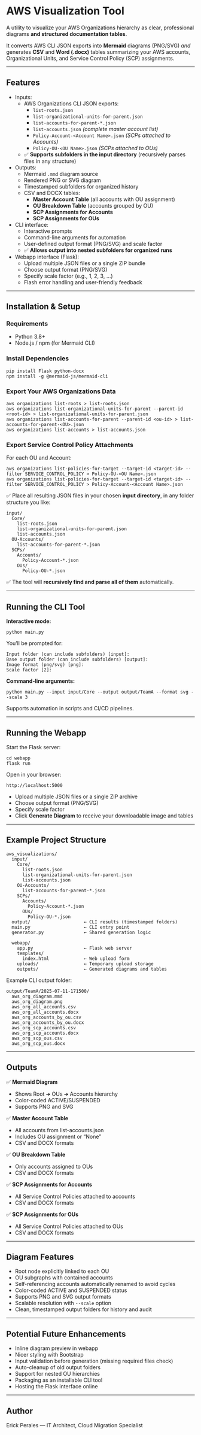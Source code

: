 # AWS Visualization Tool

A utility to visualize your AWS Organizations hierarchy as clear, professional diagrams **and structured documentation tables**.  

It converts AWS CLI JSON exports into **Mermaid** diagrams (PNG/SVG) *and* generates **CSV** and **Word (.docx)** tables summarizing your AWS accounts, Organizational Units, and Service Control Policy (SCP) assignments.

---

## Features

- Inputs:
  - AWS Organizations CLI JSON exports:
    - `list-roots.json`
    - `list-organizational-units-for-parent.json`
    - `list-accounts-for-parent-*.json`
    - `list-accounts.json` *(complete master account list)*
    - `Policy-Account-<Account Name>.json` *(SCPs attached to Accounts)*
    - `Policy-OU-<OU Name>.json` *(SCPs attached to OUs)*
  - ✅ **Supports subfolders in the input directory** (recursively parses files in any structure)
- Outputs:
  - Mermaid `.mmd` diagram source
  - Rendered PNG or SVG diagram
  - Timestamped subfolders for organized history
  - CSV and DOCX tables:
    - **Master Account Table** (all accounts with OU assignment)
    - **OU Breakdown Table** (accounts grouped by OU)
    - **SCP Assignments for Accounts**
    - **SCP Assignments for OUs**
- CLI interface:
  - Interactive prompts
  - Command-line arguments for automation
  - User-defined output format (PNG/SVG) and scale factor
  - ✅ **Allows output into nested subfolders for organized runs**
- Webapp interface (Flask):
  - Upload multiple JSON files or a single ZIP bundle
  - Choose output format (PNG/SVG)
  - Specify scale factor (e.g., 1, 2, 3, ...)
  - Flash error handling and user-friendly feedback

---

## Installation & Setup

### Requirements
- Python 3.8+
- Node.js / npm (for Mermaid CLI)

### Install Dependencies
```
pip install Flask python-docx
npm install -g @mermaid-js/mermaid-cli
```

### Export Your AWS Organizations Data
```
aws organizations list-roots > list-roots.json
aws organizations list-organizational-units-for-parent --parent-id <root-id> > list-organizational-units-for-parent.json
aws organizations list-accounts-for-parent --parent-id <ou-id> > list-accounts-for-parent-<OU>.json
aws organizations list-accounts > list-accounts.json
```

### Export Service Control Policy Attachments
For each OU and Account:
```
aws organizations list-policies-for-target --target-id <target-id> --filter SERVICE_CONTROL_POLICY > Policy-OU-<OU Name>.json
aws organizations list-policies-for-target --target-id <target-id> --filter SERVICE_CONTROL_POLICY > Policy-Account-<Account Name>.json
```

✅ Place all resulting JSON files in your chosen **input directory**, in any folder structure you like:

```
input/
  Core/
    list-roots.json
    list-organizational-units-for-parent.json
    list-accounts.json
  OU-Accounts/
    list-accounts-for-parent-*.json
  SCPs/
    Accounts/
      Policy-Account-*.json
    OUs/
      Policy-OU-*.json
```

✅ The tool will **recursively find and parse all of them** automatically.

---

## Running the CLI Tool

**Interactive mode:**
```
python main.py
```
You’ll be prompted for:
```
Input folder (can include subfolders) [input]:
Base output folder (can include subfolders) [output]:
Image format (png/svg) [png]:
Scale factor [2]:
```

**Command-line arguments:**
```
python main.py --input input/Core --output output/TeamA --format svg --scale 3
```
Supports automation in scripts and CI/CD pipelines.

---

## Running the Webapp

Start the Flask server:
```
cd webapp
flask run
```
Open in your browser:
```
http://localhost:5000
```
- Upload multiple JSON files or a single ZIP archive
- Choose output format (PNG/SVG)
- Specify scale factor
- Click **Generate Diagram** to receive your downloadable image and tables

---

## Example Project Structure
```
aws_visualizations/
  input/
    Core/
      list-roots.json
      list-organizational-units-for-parent.json
      list-accounts.json
    OU-Accounts/
      list-accounts-for-parent-*.json
    SCPs/
      Accounts/
        Policy-Account-*.json
      OUs/
        Policy-OU-*.json
  output/                    ← CLI results (timestamped folders)
  main.py                    ← CLI entry point
  generator.py               ← Shared generation logic

  webapp/
    app.py                   ← Flask web server
    templates/
      index.html             ← Web upload form
    uploads/                 ← Temporary upload storage
    outputs/                 ← Generated diagrams and tables
```
Example CLI output folder:
```
output/TeamA/2025-07-11-171500/
  aws_org_diagram.mmd
  aws_org_diagram.png
  aws_org_all_accounts.csv
  aws_org_all_accounts.docx
  aws_org_accounts_by_ou.csv
  aws_org_accounts_by_ou.docx
  aws_org_scp_accounts.csv
  aws_org_scp_accounts.docx
  aws_org_scp_ous.csv
  aws_org_scp_ous.docx
```

---

## Outputs

✅ **Mermaid Diagram**  
- Shows Root ➜ OUs ➜ Accounts hierarchy
- Color-coded ACTIVE/SUSPENDED
- Supports PNG and SVG

✅ **Master Account Table**  
- All accounts from list-accounts.json
- Includes OU assignment or “None”
- CSV and DOCX formats

✅ **OU Breakdown Table**  
- Only accounts assigned to OUs
- CSV and DOCX formats

✅ **SCP Assignments for Accounts**  
- All Service Control Policies attached to accounts
- CSV and DOCX formats

✅ **SCP Assignments for OUs**  
- All Service Control Policies attached to OUs
- CSV and DOCX formats

---

## Diagram Features

- Root node explicitly linked to each OU
- OU subgraphs with contained accounts
- Self-referencing accounts automatically renamed to avoid cycles
- Color-coded ACTIVE and SUSPENDED status
- Supports PNG and SVG output formats
- Scalable resolution with `--scale` option
- Clean, timestamped output folders for history and audit

---

## Potential Future Enhancements

- Inline diagram preview in webapp
- Nicer styling with Bootstrap
- Input validation before generation (missing required files check)
- Auto-cleanup of old output folders
- Support for nested OU hierarchies
- Packaging as an installable CLI tool
- Hosting the Flask interface online

---

## Author

Erick Perales  — IT Architect, Cloud Migration Specialist



